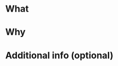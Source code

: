 <!-- ℹ お読みください
PRありがとうございます！ PRを作成する前に、コントリビューションガイドをご確認ください:
https://github.com/Allianaab2m/yamisskey.js/blob/develop/CONTRIBUTING.md
-->
<!-- ℹ README
Thank you for your PR! Before creating a PR, please check the contribution guide:
https://github.com/Allianaab2m/yamisskey.js/blob/develop/docs/CONTRIBUTING.en.md
-->

# What
<!-- このPRで何をしたのか？ どう変わるのか？ -->
<!-- What did you do with this PR? How will it change things? -->

# Why
<!-- なぜそうするのか？ どういう意図なのか？ 何が困っているのか？ -->
<!-- Why do you do it? What are your intentions? What is the problem? -->

# Additional info (optional)
<!-- テスト観点など -->
<!-- Test perspective, etc -->
